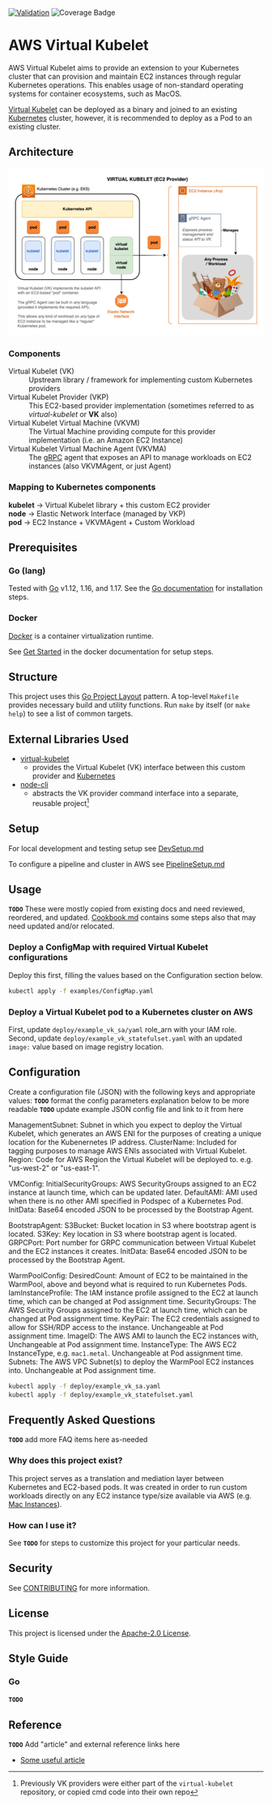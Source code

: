 [![Validation](https://github.com/awslabs/aws-virtual-kubelet/actions/workflows/validation.yaml/badge.svg)](https://github.com/awslabs/aws-virtual-kubelet/actions/workflows/validation.yaml)  ![Coverage Badge](https://img.shields.io/endpoint?url=https://gist.githubusercontent.com/jguice/237e23a1e28940815a9fced2b917012c/raw/master.json)

# AWS Virtual Kubelet
AWS Virtual Kubelet aims to provide an extension to your Kubernetes cluster that can provision and maintain EC2 instances through regular Kubernetes operations. This enables usage of non-standard operating systems for container ecosystems, such as MacOS.

[Virtual Kubelet](https://github.com/virtual-kubelet/virtual-kubelet) can be deployed as a binary and joined to an existing [Kubernetes](https://kubernetes.io/) cluster, however, it is recommended to deploy as a Pod to an existing cluster.

## Architecture
![](docs/img/vk.png)

### Components
<dl>
  <dt>Virtual Kubelet (VK)</dt>
  <dd>Upstream library / framework for implementing custom Kubernetes providers</dd>
  <dt>Virtual Kubelet Provider (VKP)</dt>
  <dd>This EC2-based provider implementation (sometimes referred to as <i>virtual-kubelet</i> or <b>VK</b> also)</dd>
  <dt>Virtual Kubelet Virtual Machine (VKVM)</dt>
  <dd>The Virtual Machine providing compute for this provider implementation (i.e. an Amazon EC2 Instance)</dd>
  <dt>Virtual Kubelet Virtual Machine Agent (VKVMA)</dt>
  <dd>The <a href="https://grpc.io/">gRPC</a> agent that exposes an API to manage workloads on EC2 instances (also VKVMAgent, or just Agent)</dd>
</dl>

### Mapping to Kubernetes components
**kubelet** → Virtual Kubelet library + this custom EC2 provider  
**node** → Elastic Network Interface (managed by VKP)  
**pod** → EC2 Instance + VKVMAgent + Custom Workload  

## Prerequisites

### Go (lang)
Tested with [Go](https://golang.org) v1.12, 1.16, and 1.17.  See the [Go documentation](https://golang.org/doc/install) for installation steps.

### Docker
[Docker](https://www.docker.com/) is a container virtualization runtime.

See [Get Started](https://www.docker.com/get-started) in the docker documentation for setup steps.

## Structure
This project uses this [Go Project Layout](https://github.com/golang-standards/project-layout) pattern.  A top-level `Makefile` provides necessary build and utility functions.  Run `make` by itself (or `make help`) to see a list of common targets.

## External Libraries Used
- [virtual-kubelet](https://github.com/virtual-kubelet/virtual-kubelet)
  - provides the Virtual Kubelet (VK) interface between this custom provider and [Kubernetes](https://kubernetes.io/)
- [node-cli](https://github.com/virtual-kubelet/node-cli)
  - abstracts the VK provider command interface into a separate, reusable project[^1]

[^1]: Previously VK providers were either part of the `virtual-kubelet` repository, or copied cmd code into their own repo

## Setup
For local development and testing setup see [DevSetup.md](docs/DevSetup.md)

To configure a pipeline and cluster in AWS see [PipelineSetup.md](docs/PipelineSetup.md)

## Usage
**`TODO`** These were mostly copied from existing docs and need reviewed, reordered, and updated.  [Cookbook.md](docs/Cookbook.md) contains some steps also that may need updated and/or relocated.

### Deploy a ConfigMap with required Virtual Kubelet configurations
Deploy this first, filling the values based on the Configuration section below.
```bash
kubectl apply -f examples/ConfigMap.yaml
```
### Deploy a Virtual Kubelet pod to a Kubernetes cluster on AWS
First, update `deploy/example_vk_sa/yaml` role_arn with your IAM role.
Second, update `deploy/example_vk_statefulset.yaml` with an updated `image:` value based on image registry location.

## Configuration
Create a configuration file (JSON) with the following keys and appropriate values:
**`TODO`** format the config parameters explanation below to be more readable
**`TODO`** update example JSON config file and link to it from here

ManagementSubnet: Subnet in which you expect to deploy the Virtual Kubelet, which generates an AWS ENI for the purposes of creating a unique location for the Kubenernetes IP address.
ClusterName: Included for tagging purposes to manage AWS ENIs associated with Virtual Kubelet.
Region: Code for AWS Region the Virtual Kubelet will be deployed to. e.g. "us-west-2" or "us-east-1".

VMConfig:
InitialSecurityGroups: AWS SecurityGroups assigned to an EC2 instance at launch time, which can be updated later.
DefaultAMI: AMI used when there is no other AMI specified in Podspec of a Kubernetes Pod.
InitData: Base64 encoded JSON to be processed by the Bootstrap Agent.

BootstrapAgent:
S3Bucket: Bucket location in S3 where bootstrap agent is located.
S3Key: Key location in S3 where bootstrap agent is located.
GRPCPort: Port number for GRPC communication between Virtual Kubelet and the EC2 instances it creates.
InitData: Base64 encoded JSON to be processed by the Bootstrap Agent.

WarmPoolConfig:
DesiredCount: Amount of EC2 to be maintained in the WarmPool, above and beyond what is required to run Kubernetes Pods.
IamInstanceProfile: The IAM instance profile assigned to the EC2 at launch time, which can be changed at Pod assignment time.
SecurityGroups: The AWS Security Groups assigned to the EC2 at launch time, which can be changed at Pod assignment time.
KeyPair: The EC2 credentials assigned to allow for SSH/RDP access to the instance. Unchangeable at Pod assignment time.
ImageID: The AWS AMI to launch the EC2 instances with, Unchangeable at Pod assignment time.
InstanceType: The AWS EC2 InstanceType, e.g. `mac1.metal`. Unchangeable at Pod assignment time.
Subnets: The AWS VPC Subnet(s) to deploy the WarmPool EC2 instances into. Unchangeable at Pod assignment time.

```bash
kubectl apply -f deploy/example_vk_sa.yaml
kubectl apply -f deploy/example_vk_statefulset.yaml
```

## Frequently Asked Questions
**`TODO`** add more FAQ items here as-needed
### Why does this project exist?
This project serves as a translation and mediation layer between Kubernetes and EC2-based pods.  It was created in order to run custom workloads directly on any EC2 instance type/size available via AWS (e.g. [Mac Instances](https://aws.amazon.com/ec2/instance-types/mac/)).

### How can I use it?
See **`TODO`** <insert link to doc here> for steps to customize this project for your particular needs.

## Security
See [CONTRIBUTING](docs/Contributing.md#security-issue-notifications) for more information.

## License
This project is licensed under the [Apache-2.0 License](https://www.apache.org/licenses/LICENSE-2.0).

## Style Guide
### Go
**`TODO`**

## Reference
**`TODO`** Add "article" and external reference links here
- [Some useful article](https://example.com)

